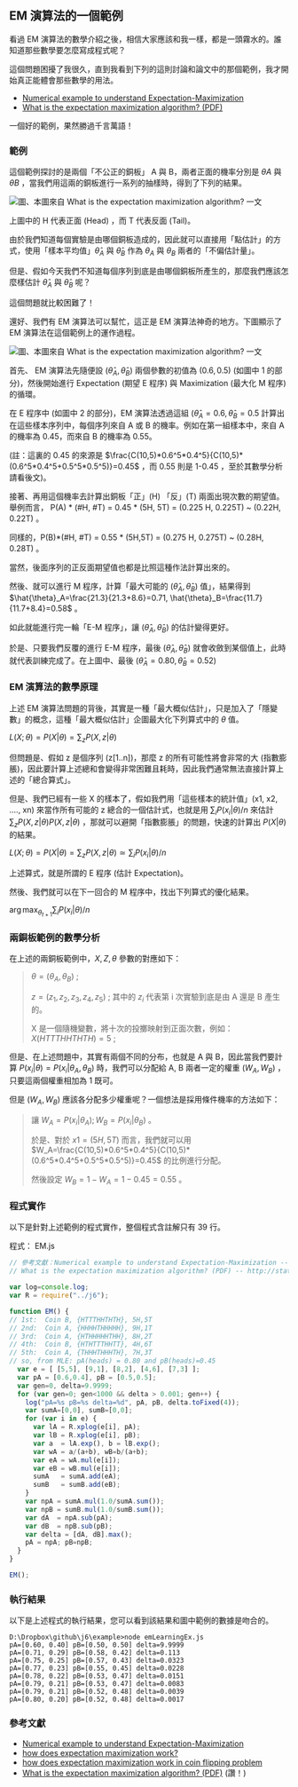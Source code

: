 ## EM 演算法的一個範例

看過 EM 演算法的數學介紹之後，相信大家應該和我一樣，都是一頭霧水的。誰知道那些數學要怎麼寫成程式呢？

這個問題困擾了我很久，直到我看到下列的這則討論和論文中的那個範例，我才開始真正能體會那些數學的用法。

* [Numerical example to understand Expectation-Maximization](http://stats.stackexchange.com/questions/72774/numerical-example-to-understand-expectation-maximization) 
* [What is the expectation maximization algorithm? (PDF)](http://ai.stanford.edu/~chuongdo/papers/em_tutorial.pdf) 

一個好的範例，果然勝過千言萬語！

### 範例

這個範例探討的是兩個「不公正的銅板」 A 與 B，兩者正面的機率分別是 $\theta A$ 與 $\theta B$ ，當我們用這兩的銅板進行一系列的抽樣時，得到了下列的結果。

![圖、本圖來自 What is the expectation maximization algorithm? 一文](./img/EM_example1.jpg)

上圖中的 H 代表正面 (Head) ，而 T 代表反面 (Tail)。

由於我們知道每個實驗是由哪個銅板造成的，因此就可以直接用「點估計」的方式，使用「樣本平均值」$\hat{\theta}_A$ 與 $\hat{\theta}_B$ 作為 $\theta_A$ 與 $\theta_B$ 兩者的「不偏估計量」。

但是、假如今天我們不知道每個序列到底是由哪個銅板所產生的，那麼我們應該怎麼樣估計 $\hat{\theta}_A$ 與 $\hat{\theta}_B$ 呢？

這個問題就比較困難了！

還好、我們有 EM 演算法可以幫忙，這正是 EM 演算法神奇的地方。下圖顯示了 EM 演算法在這個範例上的運作過程。

![圖、本圖來自 What is the expectation maximization algorithm? 一文](./img/EM_example2.jpg)

首先、 EM 演算法先隨便設 $(\hat{\theta}_A, \hat{\theta}_B)$ 兩個參數的初值為 $(0.6, 0.5)$ (如圖中 1 的部分)，然後開始進行 Expectation (期望 E 程序) 與 Maximization (最大化 M 程序) 的循環。

在 E 程序中 (如圖中 2 的部分)，EM 演算法透過這組 $(\hat{\theta}_A=0.6, \hat{\theta}_B=0.5$ 計算出在這些樣本序列中，每個序列來自 A 或 B 的機率。例如在第一組樣本中，來自 A 的機率為 0.45，而來自 B 的機率為 0.55。

(註：這裏的 0.45 的來源是 $\frac{C(10,5)*0.6^5*0.4^5}{C(10,5)*(0.6^5*0.4^5+0.5^5*0.5^5)}=0.45$ ，而 0.55 則是 1-0.45 ，至於其數學分析請看後文)。

接著、再用這個機率去計算出銅板「正」(H) 「反」(T) 兩面出現次數的期望值。舉例而言， P(A) * (#H, #T) = 0.45 * (5H, 5T) = (0.225 H, 0.225T) ~ (0.22H, 0.22T) 。

同樣的，P(B)*(#H, #T) = 0.55 * (5H,5T) = (0.275 H, 0.275T) ~ (0.28H, 0.28T) 。

當然，後面序列的正反面期望值也都是比照這種作法計算出來的。

然後、就可以進行 M 程序，計算「最大可能的 $(\hat{\theta}_A, \hat{\theta}_B)$ 值」，結果得到 $\hat{\theta}_A=\frac{21.3}{21.3+8.6}=0.71, \hat{\theta}_B=\frac{11.7}{11.7+8.4}=0.58$ 。

如此就能進行完一輪「E-M 程序」，讓 $(\hat{\theta}_A, \hat{\theta}_B)$ 的估計變得更好。

於是、只要我們反覆的進行 E-M 程序，最後 $(\hat{\theta}_A, \hat{\theta}_B)$ 就會收斂到某個值上，此時就代表訓練完成了。在上圖中、最後 $(\hat{\theta}_A = 0.80, \hat{\theta}_B = 0.52)$

### EM 演算法的數學原理

上述 EM 演算法問題的背後，其實是一種「最大概似估計」，只是加入了「隱變數」的概念，這種「最大概似估計」企圖最大化下列算式中的 $\theta$ 值。

$L(X;\theta)=P(X|\theta)=\sum_z P(X,z|\theta)$

但問題是、假如 z 是個序列 (z[1..n])，那麼 z 的所有可能性將會非常的大 (指數膨脹)，因此要計算上述總和會變得非常困難且耗時，因此我們通常無法直接計算上述的「總合算式」。

但是、我們已經有一些 X 的樣本了，假如我們用「這些樣本的統計值」(x1, x2, ...., xn) 來當作所有可能的 z 總合的一個估計式，也就是用 $\sum_i P(x_i|\theta)/n$ 來估計 $\sum_z P(X,z|\theta) P(X,z|\theta)$ ，那就可以避開「指數膨脹」的問題，快速的計算出 $P(X|\theta)$ 的結果。

$L(X;\theta)=P(X|\theta)=\sum_z P(X,z|\theta) \simeq \sum_i P(x_i|\theta)/n$

上述算式，就是所謂的 E 程序 (估計 Expectation)。

然後、我們就可以在下一回合的 M 程序中，找出下列算式的優化結果。

$\arg\max_{\theta_{t+1}} \sum_i P(x_i|\theta)/n$

### 兩銅板範例的數學分析

在上述的兩銅板範例中，$X, Z, \theta$ 參數的對應如下：

> $\theta=(\theta_A,\theta_B)$ ;
> 
> $z=(z_1,z_2,z_3,z_4,z_5)$ ; 其中的 $z_i$ 代表第 i 次實驗到底是由 A 還是 B 產生的。
> 
> X 是一個隨機變數，將十次的投擲映射到正面次數，例如： $X(HTTTHHTHTH)=5$ ; 

但是、在上述問題中，其實有兩個不同的分布，也就是 A 與 B，因此當我們要計算 $P(x_i|\theta)=P(x_i|\theta_A,\theta_B)$ 時，我們可以分配給 A, B 兩者一定的權重 $(W_A, W_B)$ ，只要這兩個權重相加為 1 既可。

但是 $(W_A, W_B)$ 應該各分配多少權重呢？一個想法是採用條件機率的方法如下：

> 讓 $W_A=P(x_i|\theta_A);W_B=P(x_i|\theta_B)$ 。
> 
> 於是、對於 $x1=(5H,5T)$ 而言，我們就可以用 $W_A=\frac{C(10,5)*0.6^5*0.4^5}{C(10,5)*(0.6^5*0.4^5+0.5^5*0.5^5)}=0.45$ 的比例進行分配。 
> 
> 然後設定 $W_B=1-W_A=1-0.45=0.55$ 。 

### 程式實作

以下是針對上述範例的程式實作，整個程式含註解只有 39 行。

程式： EM.js

```javascript
// 參考文獻：Numerical example to understand Expectation-Maximization -- http://ai.stanford.edu/~chuongdo/papers/em_tutorial.pdf
// What is the expectation maximization algorithm? (PDF) -- http://stats.stackexchange.com/questions/72774/numerical-example-to-understand-expectation-maximization

var log=console.log;
var R = require("../j6");

function EM() {
// 1st:  Coin B, {HTTTHHTHTH}, 5H,5T
// 2nd:  Coin A, {HHHHTHHHHH}, 9H,1T
// 3rd:  Coin A, {HTHHHHHTHH}, 8H,2T
// 4th:  Coin B, {HTHTTTHHTT}, 4H,6T
// 5th:  Coin A, {THHHTHHHTH}, 7H,3T
// so, from MLE: pA(heads) = 0.80 and pB(heads)=0.45
  var e = [ [5,5], [9,1], [8,2], [4,6], [7,3] ];
  var pA = [0.6,0.4], pB = [0.5,0.5];
  var gen=0, delta=9.9999;
  for (var gen=0; gen<1000 && delta > 0.001; gen++) {
    log("pA=%s pB=%s delta=%d", pA, pB, delta.toFixed(4));
    var sumA=[0,0], sumB=[0,0];
    for (var i in e) {
      var lA = R.xplog(e[i], pA);
      var lB = R.xplog(e[i], pB);
      var a  = lA.exp(), b = lB.exp();
      var wA = a/(a+b), wB=b/(a+b);
      var eA = wA.mul(e[i]);
      var eB = wB.mul(e[i]);
      sumA   = sumA.add(eA);
      sumB   = sumB.add(eB);
    }
    var npA = sumA.mul(1.0/sumA.sum());
    var npB = sumB.mul(1.0/sumB.sum());
    var dA  = npA.sub(pA);
    var dB  = npB.sub(pB);
    var delta = [dA, dB].max();
    pA = npA; pB=npB;
  }
}

EM();
```

### 執行結果

以下是上述程式的執行結果，您可以看到該結果和圖中範例的數據是吻合的。

```
D:\Dropbox\github\j6\example>node emLearningEx.js
pA=[0.60, 0.40] pB=[0.50, 0.50] delta=9.9999
pA=[0.71, 0.29] pB=[0.58, 0.42] delta=0.113
pA=[0.75, 0.25] pB=[0.57, 0.43] delta=0.0323
pA=[0.77, 0.23] pB=[0.55, 0.45] delta=0.0228
pA=[0.78, 0.22] pB=[0.53, 0.47] delta=0.0151
pA=[0.79, 0.21] pB=[0.53, 0.47] delta=0.0083
pA=[0.79, 0.21] pB=[0.52, 0.48] delta=0.0039
pA=[0.80, 0.20] pB=[0.52, 0.48] delta=0.0017
```

### 參考文獻
* [Numerical example to understand Expectation-Maximization](http://stats.stackexchange.com/questions/72774/numerical-example-to-understand-expectation-maximization)
* [how does expectation maximization work?](http://math.stackexchange.com/questions/25111/how-does-expectation-maximization-work)
* [how does expectation maximization work in coin flipping problem](http://math.stackexchange.com/questions/81004/how-does-expectation-maximization-work-in-coin-flipping-problem)
* [What is the expectation maximization algorithm? (PDF)](http://ai.stanford.edu/~chuongdo/papers/em_tutorial.pdf) (讚！)
